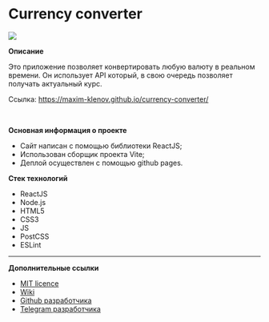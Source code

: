 
# Currency converter 

<img src="https://img.shields.io/badge/Оцени_проект_звездой_⭐-ffd60a?style=for-the-badge&logo=github&logoColor=black">

**Описание**

Это приложение позволяет конвертировать любую валюту в реальном времени. Он использует API который, в свою очередь позволяет получать актуальный курс. 

Ссылка: https://maxim-klenov.github.io/currency-converter/

<br>

**Основная информация о проекте**

- Сайт написан c помощью библиотеки ReactJS;
- Использован сборщик проекта Vite;
- Деплой осуществлен с помощью github pages.

**Стек технологий**

- ReactJS
- Node.js
- HTML5
- CSS3
- JS
- PostCSS
- ESLint

---
**Дополнительные ссылки**
- [MIT licence](LICENSE)
- [Wiki](https://github.com/maxim-klenov/currency-converter/wiki)
- [Github разработчика](https://github.com/maxim-klenov)
- [Telegram разработчика](https://t.me/maxklenov)
